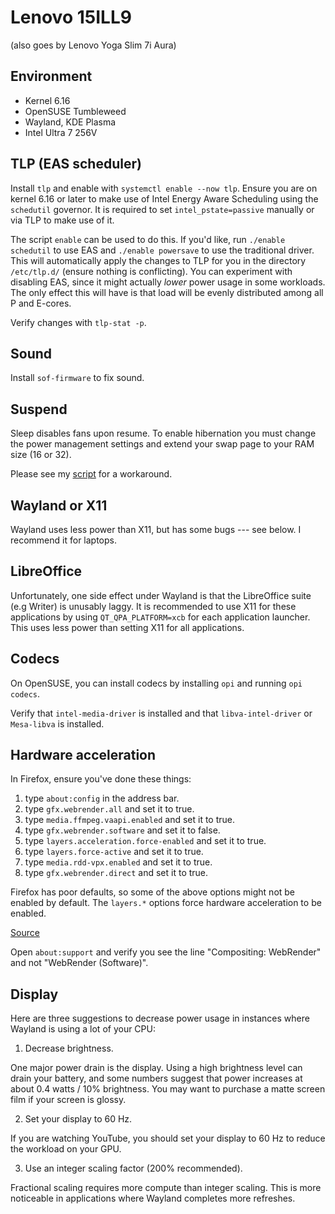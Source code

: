 # Lenovo 15ILL9 
(also goes by Lenovo Yoga Slim 7i Aura)

## Environment
* Kernel 6.16
* OpenSUSE Tumbleweed
* Wayland, KDE Plasma
* Intel Ultra 7 256V

## TLP (EAS scheduler)
Install `tlp` and enable with `systemctl enable --now tlp`. Ensure you are on kernel 6.16 or later to make use of Intel Energy Aware Scheduling using the `schedutil` governor. It is required to set `intel_pstate=passive` manually or via TLP to make use of it.

The script `enable` can be used to do this. If you'd like, run `./enable schedutil` to use EAS and `./enable powersave` to use the traditional driver. This will automatically apply the changes to TLP for you in the directory `/etc/tlp.d/` (ensure nothing is conflicting). You can experiment with disabling EAS, since it might actually *lower* power usage in some workloads. The only effect this will have is that load will be evenly distributed among all P and E-cores. 

Verify changes with `tlp-stat -p`.

## Sound
Install `sof-firmware` to fix sound.

## Suspend
Sleep disables fans upon resume. To enable hibernation you must change the power management settings and extend your swap page to your RAM size (16 or 32).

Please see my [script](https://github.com/bneils/yoga-slim-7i-aura-suspend) for a workaround.

## Wayland or X11
Wayland uses less power than X11, but has some bugs --- see below. I recommend it for laptops.

## LibreOffice
Unfortunately, one side effect under Wayland is that the LibreOffice suite (e.g Writer) is unusably laggy. It is recommended to use X11 for these applications by using `QT_QPA_PLATFORM=xcb` for each application launcher. This uses less power than setting X11 for all applications.

## Codecs
On OpenSUSE, you can install codecs by installing `opi` and running `opi codecs`.

Verify that `intel-media-driver` is installed and that `libva-intel-driver` or `Mesa-libva` is installed.

## Hardware acceleration

In Firefox, ensure you've done these things:

1. type `about:config` in the address bar.
2. type `gfx.webrender.all` and set it to true.
3. type `media.ffmpeg.vaapi.enabled` and set it to true.
4. type `gfx.webrender.software` and set it to false.
5. type `layers.acceleration.force-enabled` and set it to true.
6. type `layers.force-active` and set it to true.
7. type `media.rdd-vpx.enabled` and set it to true.
8. type `gfx.webrender.direct` and set it to true.

Firefox has poor defaults, so some of the above options might not be enabled by default. The `layers.*` options force hardware acceleration to be enabled.

[Source](https://www.reddit.com/r/linux/comments/xcikym/tutorial_how_to_enable_hardware_video/)

Open `about:support` and verify you see the line "Compositing: WebRender" and not "WebRender (Software)".

## Display

Here are three suggestions to decrease power usage in instances where Wayland is using a lot of your CPU:

1. Decrease brightness.

One major power drain is the display. Using a high brightness level can drain your battery, and some numbers suggest that power increases at about 0.4 watts / 10% brightness. You may want to purchase a matte screen film if your screen is glossy.

2. Set your display to 60 Hz.

If you are watching YouTube, you should set your display to 60 Hz to reduce the workload on your GPU.

3. Use an integer scaling factor (200% recommended).

Fractional scaling requires more compute than integer scaling. This is more noticeable in applications where Wayland completes more refreshes.
